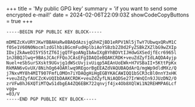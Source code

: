 +++
title = 'My public GPG key'
summary = 'if you want to send some encrypted e-mail!'
date = 2024-02-06T22:09:03Z
showCodeCopyButtons = true
+++

```
-----BEGIN PGP PUBLIC KEY BLOCK-----

mDMEZcKvURYJKwYBBAHaRw8BAQdAzsjqGhHZjBD1eRPV1Nl5jTwY7UbwqxQRvM1C
f0Se1V60N0NocmlzdGlhbiBGcmFudHplbiAoYSBzb2Z0d2FyZSBkZXZlbG9wZXIp
IDxjZkAweDI5YS5tZT6IjgQTFgoANgIbAwIXgBYhBDVtIJHdwGXSedjfEcr6965l
1nJ8BQJlwq+9BAsJCAcFFQoJCAsEFgIDAQIeBQAKCRDK+veuZdZyfIdLAQDA4yjp
Nuel+eSbSurSXskt9UGvjg1dWScUvjivUiqp5AEAnUoEWk+H7VSBaII+5KttPpKx
RkMAN6vGvUX/8NihOg64OARlwq9REgorBgEEAZdVAQUBAQdArQ/mgWp9dldMXz/Q
j7NxvMY8h4MIT907FmfLOMOn7iYDAQgHiHgEGBYKACAWIQQ1bSCR3cBl0nnY3xHK
+veuZdZyfAUCZcKvUQIbDAAKCRDK+veuZdZyfLNiAQDSe27IrWnQIn9JJUzDN2/O
zrVFw8hJ6XQTiMTQwS1dbgEA4ZQ6EBK722qnvjf4jx4Ob8XQlWi1N2REHMPA6Lcf
vgg=
=03/V
-----END PGP PUBLIC KEY BLOCK-----
```